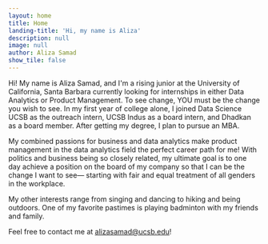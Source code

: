 ```yaml
---
layout: home
title: Home
landing-title: 'Hi, my name is Aliza'
description: null
image: null
author: Aliza Samad
show_tile: false
---
```


Hi! My name is Aliza Samad, and I'm a rising junior at the University of California, Santa Barbara currently looking for internships in either Data Analytics or Product Management. To see change, YOU must be the change you wish to see. In my first year of college alone, I joined Data Science UCSB as the outreach intern, UCSB Indus as a board intern, and Dhadkan as a board member. After getting my degree, I plan to pursue an MBA. 

My combined passions for business and data analytics make product management in the data analytics field the perfect career path for me! With politics and business being so closely related, my ultimate goal is to one day achieve a position on the board of my company so that I can be the change I want to see— starting with fair and equal treatment of all genders in the workplace.

My other interests range from singing and dancing to hiking and being outdoors. One of my favorite pastimes is playing badminton with my friends and family.

Feel free to contact me at alizasamad@ucsb.edu!
